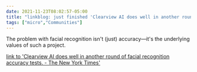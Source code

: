 ```yaml
---
date: 2021-11-23T08:02:57-05:00
title: "linkblog: just finished 'Clearview AI does well in another round of facial recognition accuracy tests. - The New York Times'"
tags: ["micro","Communities"]
---
```

The problem with facial recognition isn't (just) accuracy—it's the underlying values of such a project.
 
[link to 'Clearview AI does well in another round of facial recognition accuracy tests. - The New York Times'](https://www.nytimes.com/2021/11/23/technology/clearview-facial-recognition-accuracy.html)
